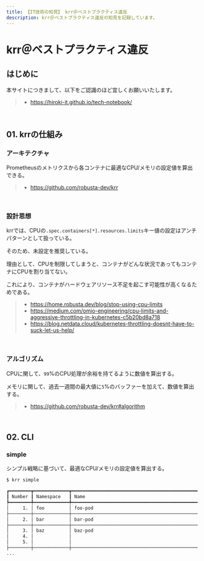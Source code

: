 ```yaml
---
title: 【IT技術の知見】 krr＠ベストプラクティス違反
description: krr＠ベストプラクティス違反の知見を記録しています。
---
```


# krr＠ベストプラクティス違反

## はじめに

本サイトにつきまして、以下をご認識のほど宜しくお願いいたします。

> - https://hiroki-it.github.io/tech-notebook/

<br>

## 01. krrの仕組み

### アーキテクチャ

Prometheusのメトリクスから各コンテナに最適なCPU/メモリの設定値を算出できる。

> - https://github.com/robusta-dev/krr

<br>

### 設計思想

krrでは、CPUの`.spec.containers[*].resources.limits`キー値の設定はアンチパターンとして扱っている。

そのため、未設定を推奨している。

理由として、CPUを制限してしまうと、コンテナがどんな状況であってもコンテナにCPUを割り当てない。

これにより、コンテナがハードウェアリソース不足を起こす可能性が高くなるためである。

> - https://home.robusta.dev/blog/stop-using-cpu-limits
> - https://medium.com/omio-engineering/cpu-limits-and-aggressive-throttling-in-kubernetes-c5b20bd8a718
> - https://blog.netdata.cloud/kubernetes-throttling-doesnt-have-to-suck-let-us-help/

<br>

### アルゴリズム

CPUに関して、`99`%のCPU処理が余裕を持てるように数値を算出する。

メモリに関して、過去一週間の最大値に`5`%のバッファーを加えて、数値を算出する。

> - https://github.com/robusta-dev/krr#algorithm

<br>

## 02. CLI

### simple

シンプル戦略に基づいて、最適なCPU/メモリの設定値を算出する。

```bash
$ krr simple

┏━━━━━━━━┳━━━━━━━━━━━━━┳━━━━━━━━━━━━━━━━━━━━━━━━━━━━━━━━━━━━━━━━━━━━━━━━┳━━━━━━┳━━━━━━━━━━┳━━━━━━━━━━━━━┳━━━━━━━━━━━━━━━━━━━━━━━━━┳━━━━━━━━━━┳━━━━━━━━━━━━━━━━━━━━━━━━━┳━━━━━━━━━━━━━━━━━━━━━━┳━━━━━━━━━━━━━┳━━━━━━━━━━━━━━━━━━━━━━━━━━━┳━━━━━━━━━━━━━━━━━━━━━━┓
┃ Number ┃ Namespace   ┃ Name                                           ┃ Pods ┃ Old Pods ┃ Type        ┃ Container               ┃ CPU Diff ┃ CPU Requests            ┃ CPU Limits           ┃ Memory Diff ┃ Memory Requests           ┃ Memory Limits        ┃
┡━━━━━━━━╇━━━━━━━━━━━━━╇━━━━━━━━━━━━━━━━━━━━━━━━━━━━━━━━━━━━━━━━━━━━━━━━╇━━━━━━╇━━━━━━━━━━╇━━━━━━━━━━━━━╇━━━━━━━━━━━━━━━━━━━━━━━━━╇━━━━━━━━━━╇━━━━━━━━━━━━━━━━━━━━━━━━━╇━━━━━━━━━━━━━━━━━━━━━━╇━━━━━━━━━━━━━╇━━━━━━━━━━━━━━━━━━━━━━━━━━━╇━━━━━━━━━━━━━━━━━━━━━━┩
│     1. │ foo         │ foo-pod                                        │ 0    │ 1        │ Job         │ foo                      │          │ 500m -> ? (No data)     │ unset -> ? (No data) │             │ 256Mi -> ? (No data)      │ unset -> ? (No data) │
├────────┼─────────────┼────────────────────────────────────────────────┼──────┼──────────┼─────────────┼─────────────────────────┼──────────┼─────────────────────────┼──────────────────────┼─────────────┼───────────────────────────┼──────────────────────┤
│     2. │ bar         │ bar-pod                                        │ 1    │ 0        │ Deployment  │ bar                     │ +10m     │ (+10m) unset -> 10m     │ unset                │ +100Mi      │ (+100Mi) unset -> 100Mi   │ unset -> 100Mi       │
├────────┼─────────────┼────────────────────────────────────────────────┼──────┼──────────┼─────────────┼─────────────────────────┼──────────┼─────────────────────────┼──────────────────────┼─────────────┼───────────────────────────┼──────────────────────┤
│     3. │ baz         │ baz-pod                                        │ 2    │ 0        │ Deployment  │ baz-1                   │ +20m     │ (+10m) unset -> 10m     │ unset                │ +200Mi      │ (+100Mi) unset -> 100Mi   │ unset -> 100Mi       │
│     4. │             │                                                │      │          │             │ baz-2                    │ +20m     │ (+10m) unset -> 10m     │ unset                │ +200Mi      │ (+100Mi) unset -> 100Mi   │ unset -> 100Mi       │
│     5. │             │                                                │      │          │             │ baz-3                    │ +20m     │ (+10m) unset -> 10m     │ unset                │ +200Mi      │ (+100Mi) unset -> 100Mi   │ unset -> 100Mi       │
├────────┼─────────────┼────────────────────────────────────────────────┼──────┼──────────┼─────────────┼─────────────────────────┼──────────┼─────────────────────────┼──────────────────────┼─────────────┼───────────────────────────┼──────────────────────┤
...
```

<br>
